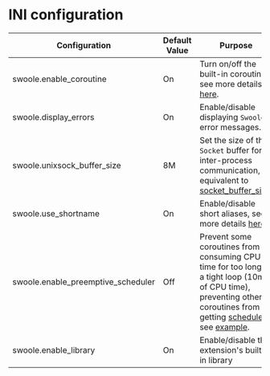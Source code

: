 # INI configuration

Configuration | Default Value | Purpose
---|---|---
swoole.enable_coroutine | On | Turn on/off the built-in coroutine, see more details [here](/server/setting?id=enable_coroutine).
swoole.display_errors | On | Enable/disable displaying `Swoole` error messages.
swoole.unixsock_buffer_size | 8M | Set the size of the `Socket` buffer for inter-process communication, equivalent to [socket_buffer_size](/server/setting?id=socket_buffer_size).
swoole.use_shortname | On | Enable/disable short aliases, see more details [here](/other/alias?id=coroutine-short-names).
swoole.enable_preemptive_scheduler | Off | Prevent some coroutines from consuming CPU time for too long in a tight loop (10ms of CPU time), preventing other coroutines from getting [scheduled](/coroutine?id=coroutine-scheduling), see [example](https://github.com/swoole/swoole-src/tree/master/tests/swoole_coroutine_scheduler/preemptive).
swoole.enable_library | On | Enable/disable the extension's built-in library
